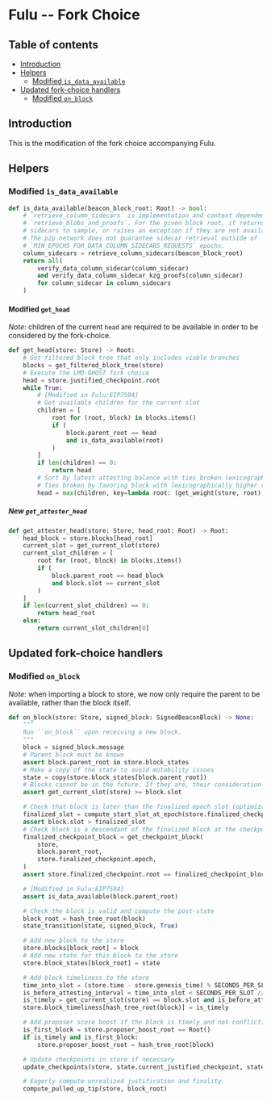 # Fulu -- Fork Choice

## Table of contents
<!-- TOC -->
<!-- START doctoc generated TOC please keep comment here to allow auto update -->
<!-- DON'T EDIT THIS SECTION, INSTEAD RE-RUN doctoc TO UPDATE -->

- [Introduction](#introduction)
- [Helpers](#helpers)
  - [Modified `is_data_available`](#modified-is_data_available)
- [Updated fork-choice handlers](#updated-fork-choice-handlers)
  - [Modified `on_block`](#modified-on_block)

<!-- END doctoc generated TOC please keep comment here to allow auto update -->
<!-- /TOC -->

## Introduction

This is the modification of the fork choice accompanying Fulu.

## Helpers

### Modified `is_data_available`

```python
def is_data_available(beacon_block_root: Root) -> bool:
    # `retrieve_column_sidecars` is implementation and context dependent, replacing
    # `retrieve_blobs_and_proofs`. For the given block root, it returns all column
    # sidecars to sample, or raises an exception if they are not available.
    # The p2p network does not guarantee sidecar retrieval outside of
    # `MIN_EPOCHS_FOR_DATA_COLUMN_SIDECARS_REQUESTS` epochs.
    column_sidecars = retrieve_column_sidecars(beacon_block_root)
    return all(
        verify_data_column_sidecar(column_sidecar)
        and verify_data_column_sidecar_kzg_proofs(column_sidecar)
        for column_sidecar in column_sidecars
    )
```

#### Modified `get_head`

*Note*: children of the current `head` are required to be available in order to be considered by the fork-choice.

```python
def get_head(store: Store) -> Root:
    # Get filtered block tree that only includes viable branches
    blocks = get_filtered_block_tree(store)
    # Execute the LMD-GHOST fork choice
    head = store.justified_checkpoint.root
    while True:
        # [Modified in Fulu:EIP7594]
        # Get available children for the current slot
        children = [
            root for (root, block) in blocks.items()
            if (
                block.parent_root == head
                and is_data_available(root)
            )
        ]
        if len(children) == 0:
            return head
        # Sort by latest attesting balance with ties broken lexicographically
        # Ties broken by favoring block with lexicographically higher root
        head = max(children, key=lambda root: (get_weight(store, root), root))
```

##### New `get_attester_head`

```python
def get_attester_head(store: Store, head_root: Root) -> Root:
    head_block = store.blocks[head_root]
    current_slot = get_current_slot(store)
    current_slot_children = [
        root for (root, block) in blocks.items()
        if (
            block.parent_root == head_block
            and block.slot == current_slot
        )
    ]
    if len(current_slot_children) == 0:
        return head_root
    else:
        return current_slot_children[0]

```

## Updated fork-choice handlers

### Modified `on_block`

*Note*: when importing a block to store, we now only require the parent to be available, rather than the block itself.

```python
def on_block(store: Store, signed_block: SignedBeaconBlock) -> None:
    """
    Run ``on_block`` upon receiving a new block.
    """
    block = signed_block.message
    # Parent block must be known
    assert block.parent_root in store.block_states
    # Make a copy of the state to avoid mutability issues
    state = copy(store.block_states[block.parent_root])
    # Blocks cannot be in the future. If they are, their consideration must be delayed until they are in the past.
    assert get_current_slot(store) >= block.slot

    # Check that block is later than the finalized epoch slot (optimization to reduce calls to get_ancestor)
    finalized_slot = compute_start_slot_at_epoch(store.finalized_checkpoint.epoch)
    assert block.slot > finalized_slot
    # Check block is a descendant of the finalized block at the checkpoint finalized slot
    finalized_checkpoint_block = get_checkpoint_block(
        store,
        block.parent_root,
        store.finalized_checkpoint.epoch,
    )
    assert store.finalized_checkpoint.root == finalized_checkpoint_block

    # [Modified in Fulu:EIP7594]
    assert is_data_available(block.parent_root)

    # Check the block is valid and compute the post-state
    block_root = hash_tree_root(block)
    state_transition(state, signed_block, True)

    # Add new block to the store
    store.blocks[block_root] = block
    # Add new state for this block to the store
    store.block_states[block_root] = state

    # Add block timeliness to the store
    time_into_slot = (store.time - store.genesis_time) % SECONDS_PER_SLOT
    is_before_attesting_interval = time_into_slot < SECONDS_PER_SLOT // INTERVALS_PER_SLOT
    is_timely = get_current_slot(store) == block.slot and is_before_attesting_interval
    store.block_timeliness[hash_tree_root(block)] = is_timely

    # Add proposer score boost if the block is timely and not conflicting with an existing block
    is_first_block = store.proposer_boost_root == Root()
    if is_timely and is_first_block:
        store.proposer_boost_root = hash_tree_root(block)

    # Update checkpoints in store if necessary
    update_checkpoints(store, state.current_justified_checkpoint, state.finalized_checkpoint)

    # Eagerly compute unrealized justification and finality.
    compute_pulled_up_tip(store, block_root)
```

